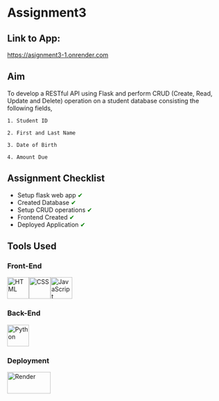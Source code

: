 # Assignment3

## Link to App:
https://asignment3-1.onrender.com

## Aim
To develop a RESTful API using Flask and
perform CRUD (Create, Read, Update and Delete) operation on a student database consisting the following fields,
    
    1. Student ID
    
    2. First and Last Name

    3. Date of Birth

    4. Amount Due


## Assignment Checklist
- Setup flask web app <span style="color:green;">&#10004;</span>
- Created Database <span style="color:green;">&#10004;</span>
- Setup CRUD operations <span style="color:green;">&#10004;</span>
- Frontend Created <span style="color:green;">&#10004;</span>
- Deployed Application <span style="color:green;">&#10004;</span>


## Tools Used
### Front-End
<img src="https://upload.wikimedia.org/wikipedia/commons/6/61/HTML5_logo_and_wordmark.svg" alt="HTML" width="" height="50"><img src="https://upload.wikimedia.org/wikipedia/commons/d/d5/CSS3_logo_and_wordmark.svg" alt="CSS" width="50" height="50"><img src="https://upload.wikimedia.org/wikipedia/commons/6/6a/JavaScript-logo.png" alt="JavaScript" width="50" height="50">

### Back-End
<img src="https://upload.wikimedia.org/wikipedia/commons/c/c3/Python-logo-notext.svg" alt="Python" width="50" height="50">

### Deployment
<img src="https://global.discourse-cdn.com/business6/uploads/render/original/2X/a/ad2cd49c57c27455f695b61f3f8a01571697b336.svg" alt="Render" width="100" height="50">